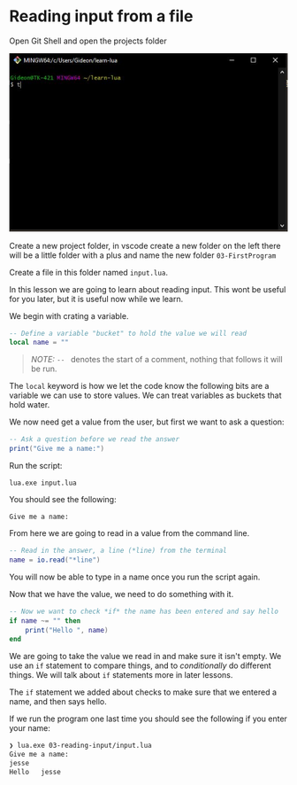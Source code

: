 # Reading input from a file

Open Git Shell and open the projects folder

![git-bash](../imgs/gitbash.jpg)

Create a new project folder, in vscode create a new folder on the left there will be a little folder with a plus and name the new folder `03-FirstProgram`

Create a file in this folder named `input.lua`.

In this lesson we are going to learn about reading input. This wont be useful for you later, but it is useful now while we learn.

We begin with crating a variable.

```lua
-- Define a variable "bucket" to hold the value we will read
local name = ""
```

> _NOTE:_ `-- ` denotes the start of a comment, nothing that follows it will be run.

The `local` keyword is how we let the code know the following bits are a variable we can use to store values. We can treat variables as buckets that hold water.

We now need get a value from the user, but first we want to ask a question:

```lua
-- Ask a question before we read the answer
print("Give me a name:")
```

Run the script:

```
lua.exe input.lua
```

You should see the following:

```
Give me a name:
```

From here we are going to read in a value from the command line.

```lua
-- Read in the answer, a line (*line) from the terminal
name = io.read("*line")
```

You will now be able to type in a name once you run the script again.

Now that we have the value, we need to do something with it.

```lua
-- Now we want to check *if* the name has been entered and say hello
if name ~= "" then
    print("Hello ", name)
end
```

We are going to take the value we read in and make sure it isn't empty. We use an `if` statement to compare things, and to _conditionally_ do different things. We will talk about `if` statements more in later lessons.

The `if` statement we added about checks to make sure that we entered a name, and then says hello.

If we run the program one last time you should see the following if you enter your name:

```
❯ lua.exe 03-reading-input/input.lua
Give me a name:
jesse
Hello   jesse
```

